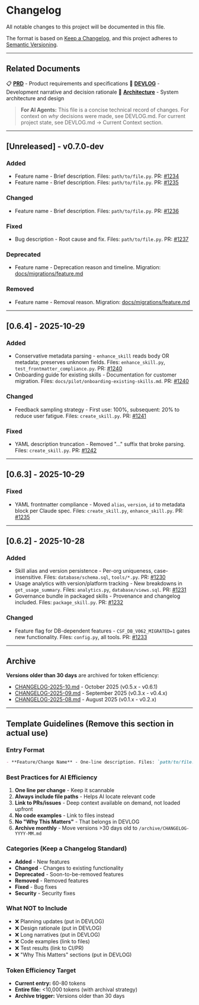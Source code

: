 # Changelog

All notable changes to this project will be documented in this file.

The format is based on [Keep a Changelog](https://keepachangelog.com/en/1.0.0/),
and this project adheres to [Semantic Versioning](https://semver.org/spec/v2.0.0.html).

---

## Related Documents

📋 **[PRD](../specs/PRD.md)** - Product requirements and specifications
📖 **[DEVLOG](DEVLOG.md)** - Development narrative and decision rationale
📐 **[Architecture](../docs/architecture.md)** - System architecture and design

> **For AI Agents:** This file is a concise technical record of changes. For context on *why* decisions were made, see DEVLOG.md. For current project state, see DEVLOG.md → Current Context section.

---

## [Unreleased] - v0.7.0-dev

### Added
- Feature name - Brief description. Files: `path/to/file.py`. PR: [#1234](link)
- Feature name - Brief description. Files: `path/to/file.py`. PR: [#1235](link)

### Changed
- Feature name - Brief description. Files: `path/to/file.py`. PR: [#1236](link)

### Fixed
- Bug description - Root cause and fix. Files: `path/to/file.py`. PR: [#1237](link)

### Deprecated
- Feature name - Deprecation reason and timeline. Migration: [docs/migrations/feature.md](link)

### Removed
- Feature name - Removal reason. Migration: [docs/migrations/feature.md](link)

---

## [0.6.4] - 2025-10-29

### Added
- Conservative metadata parsing - `enhance_skill` reads body OR metadata; preserves unknown fields. Files: `enhance_skill.py`, `test_frontmatter_compliance.py`. PR: [#1240](link)
- Onboarding guide for existing skills - Documentation for customer migration. Files: `docs/pilot/onboarding-existing-skills.md`. PR: [#1240](link)

### Changed
- Feedback sampling strategy - First use: 100%, subsequent: 20% to reduce user fatigue. Files: `create_skill.py`. PR: [#1241](link)

### Fixed
- YAML description truncation - Removed "..." suffix that broke parsing. Files: `create_skill.py`. PR: [#1242](link)

---

## [0.6.3] - 2025-10-29

### Fixed
- YAML frontmatter compliance - Moved `alias`, `version`, `id` to metadata block per Claude spec. Files: `create_skill.py`, `enhance_skill.py`. PR: [#1235](link)

---

## [0.6.2] - 2025-10-28

### Added
- Skill alias and version persistence - Per-org uniqueness, case-insensitive. Files: `database/schema.sql`, `tools/*.py`. PR: [#1230](link)
- Usage analytics with version/platform tracking - New breakdowns in `get_usage_summary`. Files: `analytics.py`, `database/views.sql`. PR: [#1231](link)
- Governance bundle in packaged skills - Provenance and changelog included. Files: `package_skill.py`. PR: [#1232](link)

### Changed
- Feature flag for DB-dependent features - `CSF_DB_V062_MIGRATED=1` gates new functionality. Files: `config.py`, all tools. PR: [#1233](link)

---

## Archive

**Versions older than 30 days** are archived for token efficiency:
- [CHANGELOG-2025-10.md](../archive/CHANGELOG-2025-10.md) - October 2025 (v0.5.x - v0.6.1)
- [CHANGELOG-2025-09.md](../archive/CHANGELOG-2025-09.md) - September 2025 (v0.3.x - v0.4.x)
- [CHANGELOG-2025-08.md](../archive/CHANGELOG-2025-08.md) - August 2025 (v0.1.x - v0.2.x)

---

## Template Guidelines (Remove this section in actual use)

### Entry Format
```markdown
- **Feature/Change Name** - One-line description. Files: `path/to/file.py`. PR: [#1234](link)
```

### Best Practices for AI Efficiency

1. **One line per change** - Keep it scannable
2. **Always include file paths** - Helps AI locate relevant code
3. **Link to PRs/issues** - Deep context available on demand, not loaded upfront
4. **No code examples** - Link to files instead
5. **No "Why This Matters"** - That belongs in DEVLOG
6. **Archive monthly** - Move versions >30 days old to `/archive/CHANGELOG-YYYY-MM.md`

### Categories (Keep a Changelog Standard)

- **Added** - New features
- **Changed** - Changes to existing functionality
- **Deprecated** - Soon-to-be-removed features
- **Removed** - Removed features
- **Fixed** - Bug fixes
- **Security** - Security fixes

### What NOT to Include

- ❌ Planning updates (put in DEVLOG)
- ❌ Design rationale (put in DEVLOG)
- ❌ Long narratives (put in DEVLOG)
- ❌ Code examples (link to files)
- ❌ Test results (link to CI/PR)
- ❌ "Why This Matters" sections (put in DEVLOG)

### Token Efficiency Target

- **Current entry:** 60-80 tokens
- **Entire file:** <10,000 tokens (with archival strategy)
- **Archive trigger:** Versions older than 30 days


